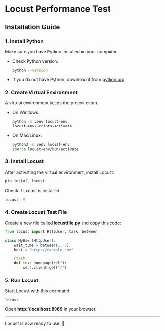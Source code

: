 # Locust Performance Test

## Installation Guide

### 1. Install Python
Make sure you have Python installed on your computer.
- Check Python version:
  ```sh
  python --version
  ```
- If you do not have Python, download it from [python.org](https://www.python.org/)

### 2. Create Virtual Environment
A virtual environment keeps the project clean.
- On Windows:
  ```sh
  python -m venv locust-env
  locust-env\Scripts\activate
  ```
- On Mac/Linux:
  ```sh
  python3 -m venv locust-env
  source locust-env/bin/activate
  ```

### 3. Install Locust
After activating the virtual environment, install Locust:
```sh
pip install locust
```
Check if Locust is installed:
```sh
locust -V
```

### 4. Create Locust Test File
Create a new file called **locustfile.py** and copy this code:

```python
from locust import HttpUser, task, between

class MyUser(HttpUser):
    wait_time = between(1, 3)
    host = "http://example.com"

    @task
    def test_homepage(self):
        self.client.get("/")
```

### 5. Run Locust
Start Locust with this command:
```sh
locust
```
Open **http://localhost:8089** in your browser.

---
Locust is now ready to use! 🚀

